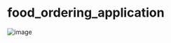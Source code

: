 # food_ordering_application
![image](https://github.com/user-attachments/assets/6cd02962-e38d-475c-97be-5941165917ac)
